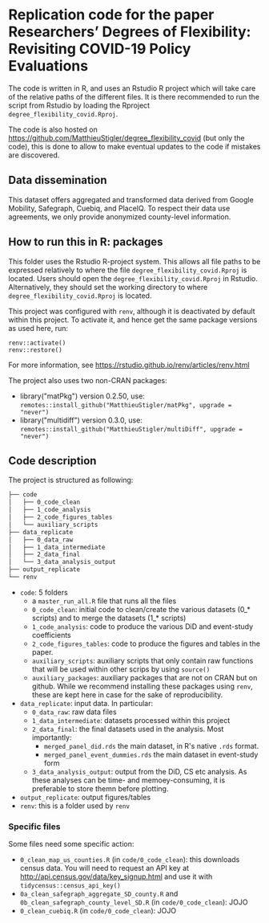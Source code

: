 # Replication code for the paper Researchers’ Degrees of Flexibility: Revisiting COVID-19 Policy Evaluations

The code is written in R, and uses an Rstudio R project which will take care of the relative paths of the different files. 
It is there recommended to run the script from Rstudio by loading the Rproject `degree_flexibility_covid.Rproj`.

The code is also hosted on https://github.com/MatthieuStigler/degree_flexibility_covid (but only the code), this is done to allow to make eventual updates to the code if mistakes are discovered. 

## Data dissemination

This dataset offers aggregated and transformed data derived from Google Mobility, Safegraph, Cuebiq, and PlaceIQ. To respect their data use agreements, we only provide anonymized county-level information.

## How to run this in R: packages

This folder uses the Rstudio R-project system. This allows all file paths to be expressed relatively to where the file `degree_flexibility_covid.Rproj` is located. Users should open the `degree_flexibility_covid.Rproj` in Rstudio. Alternatively, they should set the working directory to where `degree_flexibility_covid.Rproj` is located. 

This project was configured with `renv`, although it is deactivated by default within this project. To activate it, and hence get the same package versions as used here, run: 

```
renv::activate()
renv::restore()
```
For more information, see https://rstudio.github.io/renv/articles/renv.html

The project also uses two non-CRAN packages:

- library("matPkg") version 0.2.50, use: `remotes::install_github("MatthieuStigler/matPkg", upgrade = "never")`
- library("multidiff") version 0.3.0, use: `remotes::install_github("MatthieuStigler/multiDiff", upgrade = "never")`

## Code description

The project is structured as following:

``` bash
├── code
│   ├── 0_code_clean
│   ├── 1_code_analysis
│   ├── 2_code_figures_tables
│   └── auxiliary_scripts
├── data_replicate
│   ├── 0_data_raw
│   ├── 1_data_intermediate
│   ├── 2_data_final
│   └── 3_data_analysis_output
├── output_replicate
└── renv
```

  
- `code`: 5 folders
  - a `master_run_all.R` file that runs all the files
  - `0_code_clean`: initial code to clean/create the various datasets (0_* scripts) and to merge the datasets (1_* scripts)
  - `1_code_analysis`: code to produce the various DiD and event-study coefficients
  - `2_code_figures_tables`: code to produce the figures and tables in the paper. 
  - `auxiliary_scripts`: auxiliary scripts that only contain raw functions that will be used within other scrips by using `source()`
  - `auxiliary_packages`: auxiliary packages that are not on CRAN but on github. While we recommend installing these packages using `renv`, these are kept here in case for the sake of reproducibility. 
- `data_replicate`: input data. In particular:
  - `0_data_raw`: raw data files
  - `1_data_intermediate`: datasets processed within this project
  - `2_data_final`: the final datasets used in the analysis. Most importantly:
    - `merged_panel_did.rds` the main dataset, in R's native `.rds` format.
    - `merged_panel_event_dummies.rds` the main dataset in event-study form
  - `3_data_analysis_output`: output from the DiD, CS etc analysis. As these analyses can be time- and memoey-consuming, it is preferable to store themn before plotting. 
- `output_replicate`: output figures/tables
- `renv`: this is a folder used by `renv`



### Specific files

Some files need some specific action:

- `0_clean_map_us_counties.R` (in `code/0_code_clean`): this downloads census data. You will need to request an API key at http://api.census.gov/data/key_signup.html and use it with `tidycensus::census_api_key()`
- `0a_clean_safegraph_aggregate_SD_county.R` and `0b_clean_safegraph_county_level_SD.R` (in `code/0_code_clean`): JOJO
- `0_clean_cuebiq.R` (in `code/0_code_clean`): JOJO
